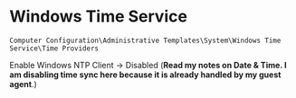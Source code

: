 # Windows Time Service

`Computer Configuration\Administrative Templates\System\Windows Time Service\Time Providers`

Enable Windows NTP Client -> Disabled (**Read my notes on Date & Time. I am disabling time sync here because it is already handled by my guest agent**.)
